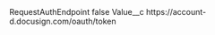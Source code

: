 <?xml version="1.0" encoding="UTF-8"?>
<CustomMetadata xmlns="http://soap.sforce.com/2006/04/metadata" xmlns:xsi="http://www.w3.org/2001/XMLSchema-instance" xmlns:xsd="http://www.w3.org/2001/XMLSchema">
    <label>RequestAuthEndpoint</label>
    <protected>false</protected>
    <values>
        <field>Value__c</field>
        <value xsi:type="xsd:string">https://account-d.docusign.com/oauth/token</value>
    </values>
</CustomMetadata>
